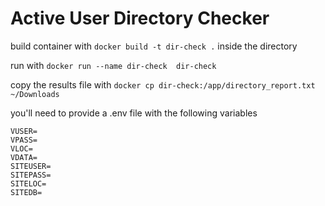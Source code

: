 # Active User Directory Checker

build container with ```docker build -t dir-check .``` inside the directory

run with ```docker run --name dir-check  dir-check ```

copy the results file with ```docker cp dir-check:/app/directory_report.txt ~/Downloads```

you'll need to provide a .env file with the following variables
```
VUSER=
VPASS=
VLOC=
VDATA=
SITEUSER=
SITEPASS=
SITELOC=
SITEDB=
```